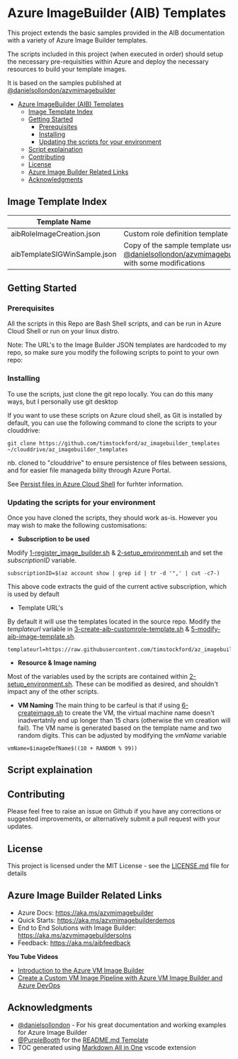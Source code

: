 # Azure ImageBuilder (AIB) Templates

This project extends the basic samples provided in the AIB documentation with a variety of Azure Image Builder templates.

The scripts included in this project (when executed in order) should setup the necessary pre-requisities within Azure and deploy the necessary resources to build your template images.


It is based on the samples published at [@danielsollondon/azvmimagebuilder](https://github.com/danielsollondon/azvmimagebuilder)

- [Azure ImageBuilder (AIB) Templates](#azure-imagebuilder-aib-templates)
  - [Image Template Index](#image-template-index)
  - [Getting Started](#getting-started)
    - [Prerequisites](#prerequisites)
    - [Installing](#installing)
    - [Updating the scripts for your environment](#updating-the-scripts-for-your-environment)
  - [Script explaination](#script-explaination)
  - [Contributing](#contributing)
  - [License](#license)
  - [Azure Image Builder Related Links](#azure-image-builder-related-links)
  - [Acknowledgments](#acknowledgments)

## Image Template Index

Template Name | Description
------------- | -----------
aibRoleImageCreation.json | Custom role definition template
aibTemplateSIGWinSample.json | Copy of the sample template used in [@danielsollondon/azvmimagebuilder/quickquickstarts/1_Creating_a_Custom_Win_Shared_Image_Gallery_Image](https://github.com/danielsollondon/azvmimagebuilder/blob/master/quickquickstarts/1_Creating_a_Custom_Win_Shared_Image_Gallery_Image/armTemplateWinSIG.json) with some modifications
 

## Getting Started

### Prerequisites

All the scripts in this Repo are Bash Shell scripts, and can be run in Azure Cloud Shell or run on your linux distro.

Note: The URL's to the Image Builder JSON templates are hardcoded to my repo, so make sure you modify the following scripts to point to your own repo:

### Installing

To use the scripts, just clone the git repo locally.
You can do this many ways, but I personally use git desktop

If you want to use these scripts on Azure cloud shell, as Git is installed by default, you can use the following command to clone the scripts to your clouddrive:

```
git clone https://github.com/timstockford/az_imagebuilder_templates ~/clouddrive/az_imagebuilder_templates

```
nb. cloned to "clouddrive" to ensure persistence of files between sessions, and for easier file manageda bility through Azure Portal.

See [Persist files in Azure Cloud Shell](https://docs.microsoft.com/en-us/azure/cloud-shell/persisting-shell-storage) for furhter information.


### Updating the scripts for your environment

Once you have cloned the scripts, they should work as-is.  However you may wish to make the following customisations:

 - **Subscription to be used**

Modify [1-register_image_builder.sh](1-register_image_builder.sh) & [2-setup_environment.sh](2-setup_environment.sh) and set the *subscriptionID* variable.

```
subscriptionID=$(az account show | grep id | tr -d '",' | cut -c7-)
```
This above code extracts the guid of the current active subscription, which is used by default

  - Template URL's
  
  By default it will use the templates located in the source repo.  Modify the *templateurl* variable in [3-create-aib-customrole-template.sh](3-create-aib-customrole-template.sh) & [5-modify-aib-image-template.sh](5-modify-aib-image-template.sh).
  ```
templateurl=https://raw.githubusercontent.com/timstockford/az_imagebuilder_templates/master/templates/aibRoleImageCreation.json
```

 - **Resource & Image naming**
 
 Most of the variables used by the scripts are contained within [2-setup_environment.sh](2-setup_environment.sh).  These can be modified as desired, and shouldn't impact any of the other scripts.

 - **VM Naming**
 The main thing to be carfeul is that if using [6-createimage.sh](6-createimage.sh) to create the VM, the virtual machine name doesn't inadvertatnly end up longer than 15 chars (otherwise the vm creation will fail).  The VM name is generated based on the template name and two random digits.  This can be adjusted by modifying the *vmName* variable 
 ```
vmName=$imageDefName$((10 + RANDOM % 99))
```

## Script explaination


## Contributing

Please feel free to raise an issue on Github if you have any corrections or suggested improvements, or alternatively submit a pull request with your updates.

## License

This project is licensed under the MIT License - see the [LICENSE.md](./LICENSE.md) file for details

## Azure Image Builder Related Links

- Azure Docs: https://aka.ms/azvmimagebuilder
- Quick Starts: https://aka.ms/azvmimagebuilderdemos
- End to End Solutions with Image Builder: https://aka.ms/azvmimagebuildersolns
- Feedback: https://aka.ms/aibfeedback

**You Tube Videos**
- [Introduction to the Azure VM Image Builder](https://youtu.be/nalr2rHRDew)
- [Create a Custom VM Image Pipeline with Azure VM Image Builder and Azure DevOps](https://youtu.be/lqIA0VHe5Do)


## Acknowledgments

* [@danielsollondon](https://github.com/danielsollondon) - For his great documentation and working examples for Azure Image Builder
* [@PurpleBooth](https://gist.github.com/PurpleBooth) for the [README.md Template](https://gist.github.com/PurpleBooth/109311bb0361f32d87a2)
* TOC generated using [Markdown All in One](https://marketplace.visualstudio.com/items?itemName=yzhang.markdown-all-in-one) vscode extension 
